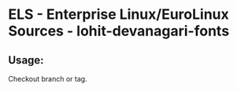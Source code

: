 # ELS - Enterprise Linux/EuroLinux Sources - lohit-devanagari-fonts 
## Usage:
  Checkout branch or tag.
